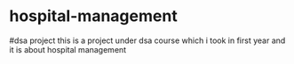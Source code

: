 # hospital-management
#dsa project 
this is a project under dsa course which i took in first year and it is about hospital management 
